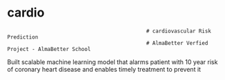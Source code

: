 # cardio
                                                 # cardiovascular Risk Prediction
                                                 # AlmaBetter Verfied Project - AlmaBetter School

Built scalable machine learning model that alarms patient with 10 year risk of coronary heart disease and enables timely treatment to prevent it
